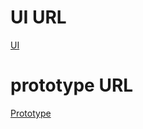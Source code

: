# UI URL 
<a href="https://www.figma.com/design/2CRG07cRoRkjasfQICxIKb/Untitled?node-id=6-610&t=k2qqDwR2yQVfw4ZG-1">UI</a>
# prototype URL
<a href="[https://drive.google.com/drive/folders/1dgsSmfjUBYPQd6dP4A-d5MsZRdRpHf4j](https://drive.google.com/drive/folders/1dgsSmfjUBYPQd6dP4A-d5MsZRdRpHf4j?q=sharedwith:public%20parent:1dgsSmfjUBYPQd6dP4A-d5MsZRdRpHf4j)">Prototype</a>
